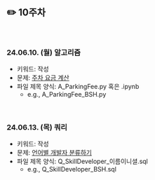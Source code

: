 ## ✏️ 10주차

</br>

### 24.06.10. (월) 알고리즘
- 키워드: 작성
- 문제: [주차 요금 계산](https://school.programmers.co.kr/learn/courses/30/lessons/92341)
- 파일 제목 양식: A_ParkingFee.py 혹은 .ipynb
  - e.g., A_ParkingFee_BSH.py


</br>

### 24.06.13. (목) 쿼리
- 키워드: 작성
- 문제: [언어별 개발자 분류하기](https://school.programmers.co.kr/learn/courses/30/lessons/276036)
- 파일 제목 양식: Q_SkillDeveloper_이름이니셜.sql
  - e.g., Q_SkillDeveloper_BSH.sql

</br>
